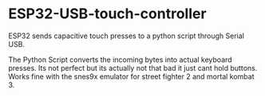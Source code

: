# ESP32-USB-touch-controller

ESP32 sends capacitive touch presses to a python script through Serial USB. 

The Python Script converts the incoming bytes into actual keyboard presses. Its not perfect but its actually not that bad it just cant hold buttons. 
Works fine with the snes9x emulator for street fighter 2 and mortal kombat 3.
